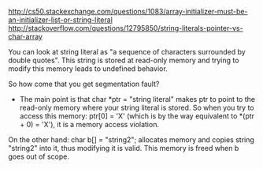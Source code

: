http://cs50.stackexchange.com/questions/1083/array-initializer-must-be-an-initializer-list-or-string-literal
http://stackoverflow.com/questions/12795850/string-literals-pointer-vs-char-array

You can look at string literal as "a sequence of characters surrounded by double quotes".
This string is stored at read-only memory and trying to modify this memory leads to undefined behavior.

So how come that you get segmentation fault?
- The main point is that char *ptr = "string literal" makes ptr to point to the read-only memory where your string literal is stored. So when you try to access this memory: ptr[0] = 'X' (which is by the way equivalent to *(ptr + 0) = 'X'), it is a memory access violation.

On the other hand: char b[] = "string2"; allocates memory and copies string "string2" into it, thus modifying it is valid. This memory is freed when b goes out of scope.

